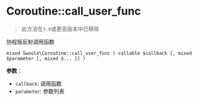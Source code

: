 # Coroutine::call_user_func

> 此方法在`3.0`或更高版本中已移除

协程版反射调用函数
```
mixed Swoole\Coroutine::call_user_func ( callable $callback [, mixed $parameter [, mixed $... ]] )
```
**参数**：

* `callback`: 调用函数
* `parameter`: 参数列表